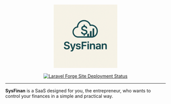 <p align="center">
  <img src="src/resources/logo/logo-sysfinan2.png" alt="Logo SysFinan" width="200" />
</p>

<p align="center">
  <!-- Badge do Forge -->
  <a href="https://forge.laravel.com/servers/950058/sites/2818512">
    <img src="https://img.shields.io/endpoint?url=https%3A%2F%2Fforge.laravel.com%2Fsite-badges%2Fecc9e169-f6fe-4180-8924-8da251c0a248%3Flabel%3D1&style=for-the-badge" alt="Laravel Forge Site Deployment Status" />
  </a>
</p>

---

**SysFinan** is a SaaS designed for you, the entrepreneur, who wants to control your finances in a simple and practical way.

